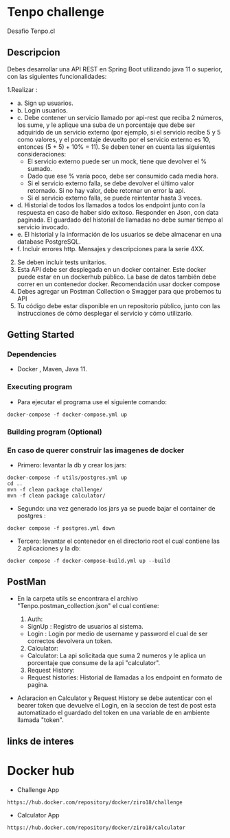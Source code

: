 # Tenpo challenge

Desafio Tenpo.cl

## Descripcion

Debes desarrollar una API REST en Spring Boot utilizando java 11 o superior, con las siguientes funcionalidades:

1.Realizar :
  - a. Sign up usuarios. 
  - b. Login usuarios.
  - c. Debe contener un servicio llamado por api-rest que reciba 2 números, los sume, y le aplique una suba de un porcentaje que debe
  ser adquirido de un servicio externo (por ejemplo, si el servicio recibe 5 y 5 como valores, y el porcentaje devuelto por el servicio externo es 10,
  entonces (5 + 5) + 10% = 11). Se deben tener en cuenta las siguientes consideraciones:
    - El servicio externo puede ser un mock, tiene que devolver el % sumado.
    - Dado que ese % varía poco, debe ser consumido cada media hora.
    - Si el servicio externo falla, se debe devolver el último valor retornado. Si no hay valor, debe retornar un error la api.
    - Si el servicio externo falla, se puede reintentar hasta 3 veces.
  - d. Historial de todos los llamados a todos los endpoint junto con la respuesta en caso de haber sido exitoso. Responder en Json, con data paginada. El guardado del historial de llamadas no debe sumar tiempo al servicio invocado.
  - e. El historial y la información de los usuarios se debe almacenar en una database PostgreSQL.
  - f. Incluir errores http. Mensajes y descripciones para la serie 4XX.
2. Se deben incluir tests unitarios.
3. Esta API debe ser desplegada en un docker container. Este docker puede estar en un dockerhub público. La base de datos también debe correr en un contenedor docker. Recomendación usar docker compose
4. Debes agregar un Postman Collection o Swagger para que probemos tu API
5. Tu código debe estar disponible en un repositorio público, junto con las instrucciones de cómo desplegar el servicio y cómo utilizarlo.

## Getting Started

### Dependencies

* Docker , Maven, Java 11.

### Executing program

* Para ejecutar el programa use el siguiente comando:

```
docker-compose -f docker-compose.yml up
```
### Building program (Optional)
### En caso de querer construir las imagenes de docker

* Primero: levantar la db y crear los jars:
```
docker-compose -f utils/postgres.yml up
cd .. 
mvn -f clean package challenge/
mvn -f clean package calculator/
```
* Segundo: una vez generado los jars ya se puede bajar el container de postgres :
```
docker compose -f postgres.yml down
```
* Tercero: levantar el contenedor en el directorio root el cual contiene las 2 aplicaciones y la db:
```
docker compose -f docker-compose-build.yml up --build
```

## PostMan

* En la carpeta utils se encontrara el archivo "Tenpo.postman_collection.json" el cual contiene:
  1. Auth:
    - SignUp : Registro de usuarios al sistema.
    - Login : Login por medio de username y password el cual de ser correctos devolvera un token.
  2. Calculator:
    - Calculator: La api solicitada que suma 2 numeros y le aplica un porcentaje que consume de la api "calculator".
  3. Request History:
    - Request histories: Historial de llamadas a los endpoint en formato de pagina.
    
 * Aclaracion en Calculator y Request History se debe autenticar con el bearer token que devuelve el Login, en la seccion de test de post esta automatizado el guardado    del token en una variable de en ambiente llamada "token".

## links de interes

# Docker hub

* Challenge App
```
https://hub.docker.com/repository/docker/ziro18/challenge
```

* Calculator App
```
https://hub.docker.com/repository/docker/ziro18/calculator
```
